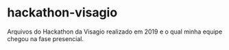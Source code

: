 # hackathon-visagio
Arquivos do Hackathon da Visagio realizado em 2019 e o qual minha equipe chegou na fase presencial.
